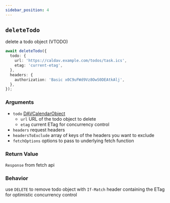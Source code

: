 ```yaml
---
sidebar_position: 4
---
```


## `deleteTodo`

delete a todo object (VTODO)

```ts
await deleteTodo({
  todo: {
    url: 'https://caldav.example.com/todos/task.ics',
    etag: 'current-etag',
  },
  headers: {
    authorization: 'Basic x0C9uFWd9Vz8OwS0DEAtkAlj',
  },
});
```

### Arguments

- `todo` [DAVCalendarObject](../types/DAVCalendarObject.md)
  - `url` URL of the todo object to delete
  - `etag` current ETag for concurrency control
- `headers` request headers
- `headersToExclude` array of keys of the headers you want to exclude
- `fetchOptions` options to pass to underlying fetch function

### Return Value

`Response` from fetch api

### Behavior

use `DELETE` to remove todo object with `If-Match` header containing the ETag for optimistic concurrency control

